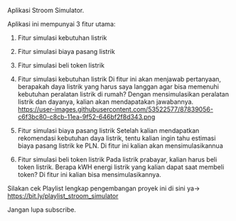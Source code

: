 Aplikasi Stroom Simulator.

Aplikasi ini mempunyai 3 fitur utama:
1. Fitur simulasi kebutuhan listrik
2. Fitur simulasi biaya pasang listrik
3. Fitur simulasi beli token listrik

1. Fitur simulasi kebutuhan listrik
Di fitur ini akan menjawab pertanyaan, berapakah daya listrik yang harus saya langgan agar bisa memenuhi kebutuhan peralatan listrik di rumah?
Dengan mensimulasikan peralatan listrik dan dayanya, kalian akan mendapatakan jawabannya.
https://user-images.githubusercontent.com/53522577/87839056-c6f3bc80-c8cb-11ea-9f52-646bf2f8d343.png

2. Fitur simulasi biaya pasang listrik
Setelah kalian mendapatkan rekomendasi kebutuhan daya listrik, tentu kalian ingin tahu estimasi biaya pasang listrik ke PLN. Di fitur ini kalian akan mensimulasikannua

3. Fitur simulasi beli token listrik
Pada listrik prabayar, kalian harus beli token listrik. Berapa kWH energi listrik yang kalian dapat saat membeli token? Di fitur ini kalian bisa mensimulasikannya.

Silakan cek Playlist lengkap pengembangan proyek ini di sini ya-> https://bit.ly/playlist_stroom_simulator

Jangan lupa subscribe.

